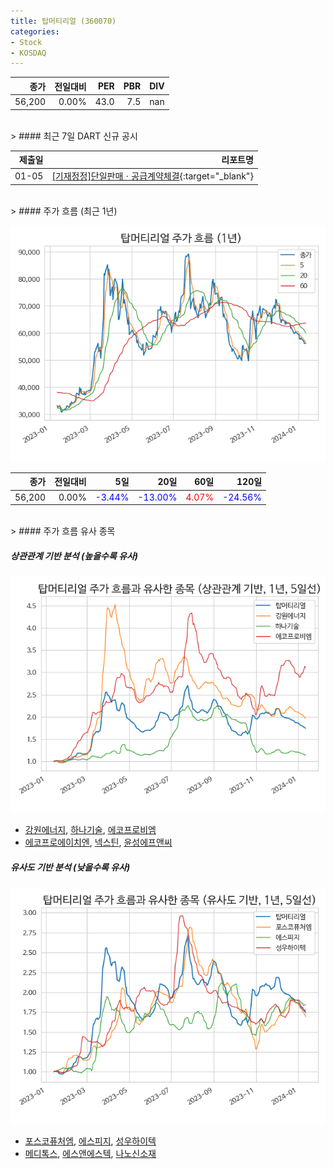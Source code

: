 ```yaml
---
title: 탑머티리얼 (360070)
categories:
- Stock
- KOSDAQ
---
```


|종가|전일대비|PER|PBR|DIV|
|---:|-------:|--:|--:|--:|
|56,200|0.00%|43.0|7.5|nan|

<!-- more -->

<br>
> #### 최근 7일 DART 신규 공시

<br>

|제출일|리포트명|
|-----:|-------:|
|01-05|[[기재정정]단일판매ㆍ공급계약체결](https://dart.fss.or.kr/dsaf001/main.do?rcpNo=20240105900573){:target="_blank"}|

<br>
> #### 주가 흐름 (최근 1년)

![360070](/assets/images/stock/360070.png)

|종가|전일대비|5일|20일|60일|120일|
|---:|-------:|--:|---:|---:|----:|
|56,200|0.00%|<span style="color: blue">-3.44%</span>|<span style="color: blue">-13.00%</span>|<span style="color: red">4.07%</span>|<span style="color: blue">-24.56%</span>|

<br>
> #### 주가 흐름 유사 종목

##### 상관관계 기반 분석 (높을수록 유사)
![360070](/assets/images/stock/360070_corr.png)
- [강원에너지](/114190/), [하나기술](/299030/), [에코프로비엠](/247540/)
- [에코프로에이치엔](/383310/), [넥스틴](/348210/), [윤성에프앤씨](/372170/)

##### 유사도 기반 분석 (낮을수록 유사)
![360070](/assets/images/stock/360070_sim.png)
- [포스코퓨처엠](/003670/), [에스피지](/058610/), [성우하이텍](/015750/)
- [메디톡스](/086900/), [에스앤에스텍](/101490/), [나노신소재](/121600/)